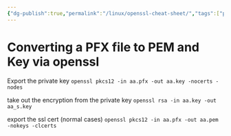 ```yaml
---
{"dg-publish":true,"permalink":"/linux/openssl-cheat-sheet/","tags":["public","linux","ssl"],"noteIcon":"1","created":"2023-08-15T14:20:38.000+02:00","updated":"2022-12-23T10:22:06.000+01:00"}
---
```


# Converting a PFX file to PEM and Key via openssl
Export the private key
`openssl pkcs12 -in aa.pfx -out aa.key -nocerts -nodes`

take out the encryption from the private key
`openssl rsa -in aa.key -out aa_s.key`

export the ssl cert (normal cases)
`openssl pkcs12 -in aa.pfx -out aa.pem -nokeys -clcerts`